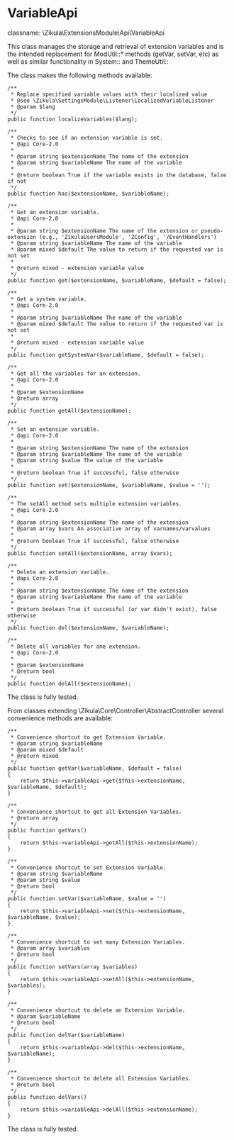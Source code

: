 VariableApi
===========

classname: \Zikula\ExtensionsModule\Api\VariableApi

This class manages the storage and retrieval of extension variables and is the intended replacement
for ModUtil::* methods (getVar, setVar, etc) as well as similar functionality in System:: and ThemeUtil::

The class makes the following methods available:

    /**
     * Replace specified variable values with their localized value
     * @see \Zikula\SettingsModule\Listener\LocalizedVariableListener
     * @param $lang
     */
    public function localizeVariables($lang);

    /**
     * Checks to see if an extension variable is set.
     * @api Core-2.0
     *
     * @param string $extensionName The name of the extension
     * @param string $variableName The name of the variable
     *
     * @return boolean True if the variable exists in the database, false if not
     */
    public function has($extensionName, $variableName);

    /**
     * Get an extension variable.
     * @api Core-2.0
     *
     * @param string $extensionName The name of the extension or pseudo-extension (e.g., 'ZikulaUsersModule', 'ZConfig', '/EventHandlers')
     * @param string $variableName The name of the variable
     * @param mixed $default The value to return if the requested var is not set
     *
     * @return mixed - extension variable value
     */
    public function get($extensionName, $variableName, $default = false);

    /**
     * Get a system variable.
     * @api Core-2.0
     *
     * @param string $variableName The name of the variable
     * @param mixed $default The value to return if the requested var is not set
     *
     * @return mixed - extension variable value
     */
    public function getSystemVar($variableName, $default = false);

    /**
     * Get all the variables for an extension.
     * @api Core-2.0
     *
     * @param $extensionName
     * @return array
     */
    public function getAll($extensionName);

    /**
     * Set an extension variable.
     * @api Core-2.0
     *
     * @param string $extensionName The name of the extension
     * @param string $variableName The name of the variable
     * @param string $value The value of the variable
     *
     * @return boolean True if successful, false otherwise
     */
    public function set($extensionName, $variableName, $value = '');

    /**
     * The setAll method sets multiple extension variables.
     * @api Core-2.0
     *
     * @param string $extensionName The name of the extension
     * @param array $vars An associative array of varnames/varvalues
     *
     * @return boolean True if successful, false otherwise
     */
    public function setAll($extensionName, array $vars);

    /**
     * Delete an extension variable.
     * @api Core-2.0
     *
     * @param string $extensionName The name of the extension
     * @param string $variableName The name of the variable
     *
     * @return boolean True if successful (or var didn't exist), false otherwise
     */
    public function del($extensionName, $variableName);

    /**
     * Delete all variables for one extension.
     * @api Core-2.0
     *
     * @param $extensionName
     * @return bool
     */
    public function delAll($extensionName);

The class is fully tested.

From classes extending \Zikula\Core\Controller\AbstractController several convenience methods are available:

    /**
     * Convenience shortcut to get Extension Variable.
     * @param string $variableName
     * @param mixed $default
     * @return mixed
     */
    public function getVar($variableName, $default = false)
    {
        return $this->variableApi->get($this->extensionName, $variableName, $default);
    }

    /**
     * Convenience shortcut to get all Extension Variables.
     * @return array
     */
    public function getVars()
    {
        return $this->variableApi->getAll($this->extensionName);
    }

    /**
     * Convenience shortcut to set Extension Variable.
     * @param string $variableName
     * @param string $value
     * @return bool
     */
    public function setVar($variableName, $value = '')
    {
        return $this->variableApi->set($this->extensionName, $variableName, $value);
    }

    /**
     * Convenience shortcut to set many Extension Variables.
     * @param array $variables
     * @return bool
     */
    public function setVars(array $variables)
    {
        return $this->variableApi->setAll($this->extensionName, $variables);
    }

    /**
     * Convenience shortcut to delete an Extension Variable.
     * @param $variableName
     * @return bool
     */
    public function delVar($variableName)
    {
        return $this->variableApi->del($this->extensionName, $variableName);
    }

    /**
     * Convenience shortcut to delete all Extension Variables.
     * @return bool
     */
    public function delVars()
    {
        return $this->variableApi->delAll($this->extensionName);
    }

The class is fully tested.
